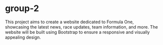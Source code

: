 # group-2
This project aims to create a website dedicated to Formula One, showcasing the latest news, race updates, team information, and more. The website will be built using Bootstrap to ensure a responsive and visually appealing design.
